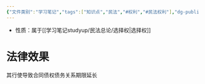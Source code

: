 ```yaml
---
{"文件类别":"学习笔记","tags":["知识点","民法","#权利","#民法权利"],"dg-publish":true,"permalink":"/学习笔记studyup/民法总论/合同续期选择权/","dgPassFrontmatter":true,"created":"2024-10-17T08:24:43.369+08:00","updated":"2024-11-14T13:47:03.742+08:00"}
---
```


- 性质：属于[[学习笔记studyup/民法总论/选择权\|选择权]]
# 法律效果
其行使导致合同债权债务关系期限延长